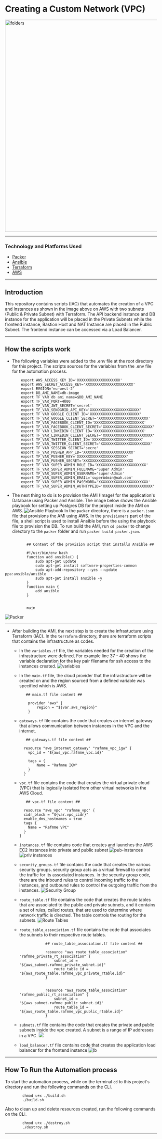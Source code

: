 # Creating a Custom Network (VPC)
<img src="images/AWS&#32;DRaw.png" alt="folders" height="700px" width="1000px"/>

---------------------------------------------------------------------------------------------------------------------------


### Technology and Platforms Used

- [Packer](https://www.packer.io/docs/index.html) 
- [Ansible](https://docs.ansible.com/ansible/latest/index.html)
- [Terraform](https://www.terraform.io/docs/index.html)
- [AWS](aws.amazon.com)

---------------------------------------------------------------------------------------------------------------------------

## Introduction
This repository contains scripts (IAC) that automates the creation of a VPC and Instances as shown in the image above on AWS with two subnets (Public & Private Subnet) with Terraform. The API backend instance and DB instance for the application will be placed in the Private Subnets while the frontend instance, Bastion Host and NAT Instance are placed in the Public Subnet. The frontend instance can be accessed via a Load Balancer.

---------------------------------------------------------------------------------------------------------------------------


## How the scripts work
  - The following variables were added to the .env file at the root directory for this project. The scripts sources for the variables from the .env file for the automation process.
    ```
        export AWS_ACCESS_KEY_ID='XXXXXXXXXXXXXXXXXXXX'
        export AWS_SECRET_ACCESS_KEY='XXXXXXXXXXXXXXXXXXXXXX'
        export REGION='eu-west-2'
        export DB_AMI_NAME=db-image
        export TF_VAR_db_ami_name=$DB_AMI_NAME
        export TF_VAR_PORT=4000
        export TF_VAR_JWT_SECRET='secret'
        export TF_VAR_SENDGRID_API_KEY='XXXXXXXXXXXXXXXXXXXXXXX'
        export TF_VAR_GOOGLE_CLIENT_ID='XXXXXXXXXXXXXXXXXXXXXXX'
        export TF_VAR_GOOGLE_CLIENT_SECRET='XXXXXXXXXXXXXXXXXXXXXXX'
        export TF_VAR_FACEBOOK_CLIENT_ID='XXXXXXXXXXXXXXXXXXXXXXX'
        export TF_VAR_FACEBOOK_CLIENT_SECRET='XXXXXXXXXXXXXXXXXXXXXXX'
        export TF_VAR_LINKEDIN_CLIENT_ID='XXXXXXXXXXXXXXXXXXXXXXX'
        export TF_VAR_LINKEDIN_CLIENT_SECRET='XXXXXXXXXXXXXXXXXXXXXXX'
        export TF_VAR_TWITTER_CLIENT_ID='XXXXXXXXXXXXXXXXXXXXXXX'
        export TF_VAR_TWITTER_CLIENT_SECRET='XXXXXXXXXXXXXXXXXXXXXXX'
        export TF_VAR_SESSION_SECRET='secre'
        export TF_VAR_PUSHER_APP_ID='XXXXXXXXXXXXXXXXXXXXXXX'
        export TF_VAR_PUSHER_KEY='XXXXXXXXXXXXXXXXXXXXXXX'
        export TF_VAR_PUSHER_SECRET='XXXXXXXXXXXXXXXXXXXXXXX
        export TF_VAR_SUPER_ADMIN_ROLE_ID='XXXXXXXXXXXXXXXXXXXXXXX'
        export TF_VAR_SUPER_ADMIN_FULLNAME='Super Admin'
        export TF_VAR_SUPER_ADMIN_USERNAME='super-Admin'
        export TF_VAR_SUPER_ADMIN_EMAIL='superAdmin@nah.com'
        export TF_VAR_SUPER_ADMIN_PASSWORD='XXXXXXXXXXXXXXXXXXXXXXX'
        export TF_VAR_SUPER_ADMIN_AUTHTYPEID='XXXXXXXXXXXXXXXXXXXXXXX'
    ```
  - The next thing to do is to provision the AMI (Image) for the application's Database using Packer and Ansible. The image below shows the Ansible playbook for setting up Postgres DB for the project inside the AMI on AWS.
  ![Ansible Playbook ](/images/apb.png)
  In the `packer` directory, there is a `packer.json` file that provisions the AMI using AWS. In the `provisioners` part of the file, a shell script is used to install Ansible before the using the playbook file to provision the DB. To run build the AMI, run `cd packer` to change directory to the `packer` folder and run `packer build packer.json`.
  ```
            
            ## Content of the provision script that installs Ansible ##

            #!/usr/bin/env bash
            function add_ansible() {
                sudo apt-get update
                sudo apt-get install software-properties-common
                sudo apt-add-repository --yes --update ppa:ansible/ansible
                sudo apt-get install ansible -y
            }
            function main {
                add_ansible
            }


            main
```
  ![Packer](/images/packer.png)

  ________________________

  - After building the AMI, the next step is to create the infrastucture using Terraform (IAC). In the `terraform` directory, there are terraform scripts that contains the infrastructure as codes.
    - In the `variables.tf` file, the variables needed for the creation of the infrastructure were defined. For example line 37 - 40 shows the variable declaration for the key pair filename for ssh access to the instances created.
    ![variables](images/variable.png)

    - In the `main.tf` file, the cloud provider that the infrastructure will be created on and the region sourced from a defined variable was specified which is AWS.
        ```
           ## main.tf file content ##

            provider "aws" {
                region = "${var.aws_region}"
            }
        ```
    - `gateways.tf` file contains the code that creates an internet gateway that allows communication between instances in the VPC and the internet.
        ```
           ## gateways.tf file content ##

          resource "aws_internet_gateway" "rafmme_vpc_igw" {
            vpc_id = "${aws_vpc.rafmme_vpc.id}"

            tags = {
                Name = "Rafmme IGW"
            }     
          }
        ```

    - `vpc.tf` file contains the code that creates the virtual private cloud (VPC) that is logically isolated from other virtual networks in the AWS Cloud.
        ```
           ## vpc.tf file content ##

          resource "aws_vpc" "rafmme_vpc" {
          cidr_block = "${var.vpc_cidr}"
          enable_dns_hostnames = true
          tags {
            Name = "Rafmme VPC"
          }
        }
       ```

    -  `instances.tf` file contains code that creates and launches the AWS EC2 instances into private and public subnet
                ![pub-instances](images/pub-instance.png)
                ![priv instances](images/priv-instance.png)

    - `security_groups.tf` file contains the code that creates the various security groups. security group acts as a virtual firewall to control the traffic for its associated instances. In the security group code, there are the inbound rules to control incoming traffic to the instances, and outbound rules to control the outgoing traffic from the instances.
        ![Security Group](images/sg.png)

    - `route_table.tf` file contains the code that creates the route tables that are associated to the public and private subnets, and it contains a set of rules, called routes, that are used to determine where network traffic is directed. The table controls the routing for the subnets.
        ![Route Tables](/images/rt.png)

    - `route_table_association.tf` file contains the code that associates the subnets to their respective route tables.
        ```
                    ## route_table_association.tf file content ##

                    resource "aws_route_table_association" "rafmme_private_rt_association" {
                        subnet_id = "${aws_subnet.rafmme_private_subnet.id}" 
                        route_table_id = "${aws_route_table.rafmme_vpc_private_rtable.id}"
                    }


                    resource "aws_route_table_association" "rafmme_public_rt_association" {
                        subnet_id = "${aws_subnet.rafmme_public_subnet.id}"
                        route_table_id = "${aws_route_table.rafmme_vpc_public_rtable.id}"
                    }
        ```

    - `subnets.tf` file contains the code that creates the private and public subnets inside the vpc created. A subnet is a range of IP addresses in a VPC.
            ![](/images/subnets.png)

    - `load_balancer.tf` file contains code that creates the application load balancer for the frontend instance
            ![lb](images/lb.png)

---------------------------------------------------------------------------------------------------------------------------
  ## How To Run the Automation process
To start the automation process, while on the terminal `cd` to this project's directory and run the following commands on the CLI.
            
            chmod u+x ./build.sh
            ./build.sh
Also to clean up and delete resources created, run the following commands on the CLI.
            
            chmod u+x ./destroy.sh
            ./destroy.sh

---------------------------------------------------------------------------------------------------------------------------
